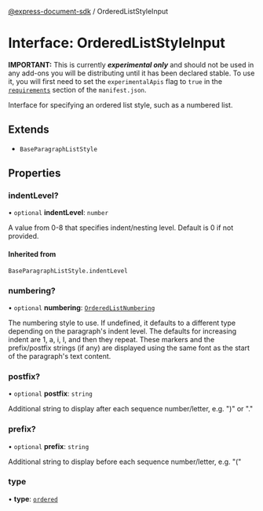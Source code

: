 [@express-document-sdk](../overview.md) / OrderedListStyleInput

# Interface: OrderedListStyleInput

<InlineAlert slots="text" variant="warning"/>

**IMPORTANT:** This is currently ***experimental only*** and should not be used in any add-ons you will be distributing until it has been declared stable. To use it, you will first need to set the `experimentalApis` flag to `true` in the [`requirements`](../../../manifest/index.md#requirements) section of the `manifest.json`.

Interface for specifying an ordered list style, such as a numbered list.

## Extends

-   `BaseParagraphListStyle`

## Properties

### indentLevel?

• `optional` **indentLevel**: `number`

A value from 0-8 that specifies indent/nesting level. Default is 0 if not provided.

#### Inherited from

`BaseParagraphListStyle.indentLevel`

<HorizontalLine />

### numbering?

• `optional` **numbering**: [`OrderedListNumbering`](../namespaces/constants/enumerations/ordered-list-numbering.md)

The numbering style to use. If undefined, it defaults to a different type depending on the paragraph's indent level.
The defaults for increasing indent are 1, a, i, I, and then they repeat.
These markers and the prefix/postfix strings (if any) are displayed using the same font as the start of the
paragraph's text content.

<HorizontalLine />

### postfix?

• `optional` **postfix**: `string`

Additional string to display after each sequence number/letter, e.g. ")" or "."

<HorizontalLine />

### prefix?

• `optional` **prefix**: `string`

Additional string to display before each sequence number/letter, e.g. "("

<HorizontalLine />

### type

• **type**: [`ordered`](../namespaces/constants/enumerations/paragraph-list-type.md#ordered)
